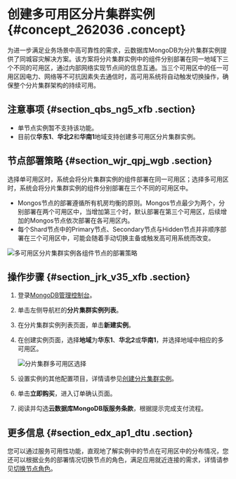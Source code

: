 # 创建多可用区分片集群实例 {#concept_262036 .concept}

为进一步满足业务场景中高可靠性的需求，云数据库MongoDB为分片集群实例提供了同城容灾解决方案。该方案将分片集群实例中的组件分别部署在同一地域下三个不同的可用区，通过内部网络实现节点间的信息互通。当三个可用区中的任一可用区因电力、网络等不可抗因素失去通信时，高可用系统将自动触发切换操作，确保整个分片集群架构的持续可用。

## 注意事项 {#section_qbs_ng5_xfb .section}

-   单节点实例暂不支持该功能。
-   目前仅**华东1**、**华北2**和**华南1**地域支持创建多可用区分片集群实例。

## 节点部署策略 {#section_wjr_qpj_wgb .section}

选择单可用区时，系统会将分片集群实例的组件部署在同一可用区；选择多可用区时，系统会将分片集群实例的组件分别部署在三个不同的可用区中。

-   Mongos节点的部署遵循所有机房均衡的原则。Mongos节点最少为两个，分别部署在两个可用区中，当增加第三个时，默认部署在第三个可用区，后续增加的Mongos节点依次部署在各可用区内。
-   每个Shard节点中的Primary节点、Secondary节点与Hidden节点并非顺序部署在三个可用区中，可能会随着手动切换主备或触发高可用系统而改变。

![](images/46749_zh-CN.png "多可用区分片集群实例各组件节点的部署策略")

## 操作步骤 {#section_jrk_v35_xfb .section}

1.  登录[MongoDB管理控制台](https://mongodb.console.aliyun.com/#/mongodb/list)。
2.  单击左侧导航栏的**分片集群实例列表**。
3.  在分片集群实例列表页面，单击**新建实例**。
4.  在创建实例页面，选择**地域**为**华东1**、**华北2**或**华南1**，并选择地域中相应的多可用区。

    ![分片集群多可用区选择](http://static-aliyun-doc.oss-cn-hangzhou.aliyuncs.com/assets/img/216351/156879205746740_zh-CN.png)

5.  设置实例的其他配置项目，详情请参见[创建分片集群实例](../../../../cn.zh-CN/分片集群快速入门/创建分片集群实例.md#)。
6.  单击**立即购买**，进入订单确认页面。
7.  阅读并勾选**云数据库MongoDB版服务条款**，根据提示完成支付流程。

## 更多信息 {#section_edx_ap1_dtu .section}

您可以通过服务可用性功能，直观地了解实例中的节点在可用区中的分布情况，您还可以根据业务的部署情况切换节点的角色，满足应用就近连接的需求，详情请参见[切换节点角色](cn.zh-CN/用户指南/实例管理/切换节点角色.md#)。


